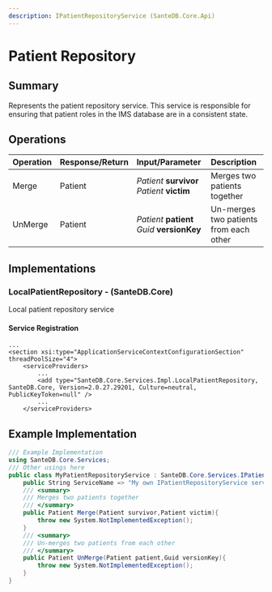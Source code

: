 ```yaml
---
description: IPatientRepositoryService (SanteDB.Core.Api)
---
```


# Patient Repository

## Summary

Represents the patient repository service. This service is responsible for ensuring that patient roles in the IMS database are in a consistent state.

## Operations

| Operation | Response/Return | Input/Parameter | Description |
| :--- | :--- | :--- | :--- |
| Merge | Patient | _Patient_ **survivor** _Patient_ **victim** | Merges two patients together |
| UnMerge | Patient | _Patient_ **patient** _Guid_ **versionKey** | Un-merges two patients from each other |

## Implementations

### LocalPatientRepository - \(SanteDB.Core\)

Local patient repository service

#### Service Registration

```markup
...
<section xsi:type="ApplicationServiceContextConfigurationSection" threadPoolSize="4">
    <serviceProviders>
        ...
        <add type="SanteDB.Core.Services.Impl.LocalPatientRepository, SanteDB.Core, Version=2.0.27.29201, Culture=neutral, PublicKeyToken=null" />
        ...
    </serviceProviders>
```

## Example Implementation

```csharp
/// Example Implementation
using SanteDB.Core.Services;
/// Other usings here
public class MyPatientRepositoryService : SanteDB.Core.Services.IPatientRepositoryService { 
    public String ServiceName => "My own IPatientRepositoryService service";
    /// <summary>
    /// Merges two patients together
    /// </summary>
    public Patient Merge(Patient survivor,Patient victim){
        throw new System.NotImplementedException();
    }
    /// <summary>
    /// Un-merges two patients from each other
    /// </summary>
    public Patient UnMerge(Patient patient,Guid versionKey){
        throw new System.NotImplementedException();
    }
}
```

